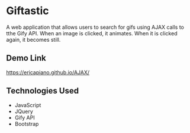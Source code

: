 # Giftastic
A web application that allows users to search for gifs using AJAX calls to tthe Gify API. When an image is clicked, it animates. When it is clicked again, it becomes still.

## Demo Link

https://ericapiano.github.io/AJAX/

## Technologies Used
* JavaScript
* JQuery
* Gify API
* Bootstrap
